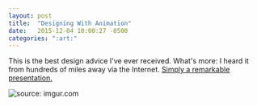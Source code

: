 ```yaml
---
layout: post
title:  "Designing With Animation"
date:   2015-12-04 10:00:27 -0500
categories: ":art:"
---
```


<p>This is the best design advice I've ever received. What's more: I heard it from hundreds of miles away via the Internet. <a href="https://www.youtube.com/embed/TMe0WnkF1Lc">Simply a remarkable presentation.</a></p>

<img  style="box-shadow: 0px -10px 10px -10px rgba(0, 0, 0, .1);" src="http://i.imgur.com/WoNWkla.png" title="source: imgur.com" />

